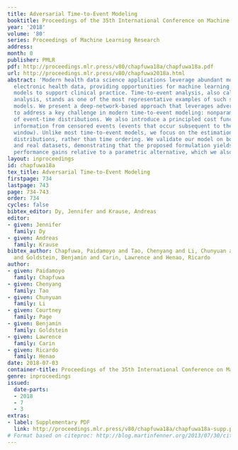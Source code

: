 ```yaml
---
title: Adversarial Time-to-Event Modeling
booktitle: Proceedings of the 35th International Conference on Machine Learning
year: '2018'
volume: '80'
series: Proceedings of Machine Learning Research
address: 
month: 0
publisher: PMLR
pdf: http://proceedings.mlr.press/v80/chapfuwa18a/chapfuwa18a.pdf
url: http://proceedings.mlr.press/v80/chapfuwa2018a.html
abstract: 'Modern health data science applications leverage abundant molecular and
  electronic health data, providing opportunities for machine learning to build statistical
  models to support clinical practice. Time-to-event analysis, also called survival
  analysis, stands as one of the most representative examples of such statistical
  models. We present a deep-network-based approach that leverages adversarial learning
  to address a key challenge in modern time-to-event modeling: nonparametric estimation
  of event-time distributions. We also introduce a principled cost function to exploit
  information from censored events (events that occur subsequent to the observation
  window). Unlike most time-to-event models, we focus on the estimation of time-to-event
  distributions, rather than time ordering. We validate our model on both benchmark
  and real datasets, demonstrating that the proposed formulation yields significant
  performance gains relative to a parametric alternative, which we also propose.'
layout: inproceedings
id: chapfuwa18a
tex_title: Adversarial Time-to-Event Modeling
firstpage: 734
lastpage: 743
page: 734-743
order: 734
cycles: false
bibtex_editor: Dy, Jennifer and Krause, Andreas
editor:
- given: Jennifer
  family: Dy
- given: Andreas
  family: Krause
bibtex_author: Chapfuwa, Paidamoyo and Tao, Chenyang and Li, Chunyuan and Page, Courtney
  and Goldstein, Benjamin and Carin, Lawrence and Henao, Ricardo
author:
- given: Paidamoyo
  family: Chapfuwa
- given: Chenyang
  family: Tao
- given: Chunyuan
  family: Li
- given: Courtney
  family: Page
- given: Benjamin
  family: Goldstein
- given: Lawrence
  family: Carin
- given: Ricardo
  family: Henao
date: 2018-07-03
container-title: Proceedings of the 35th International Conference on Machine Learning
genre: inproceedings
issued:
  date-parts:
  - 2018
  - 7
  - 3
extras:
- label: Supplementary PDF
  link: http://proceedings.mlr.press/v80/chapfuwa18a/chapfuwa18a-supp.pdf
# Format based on citeproc: http://blog.martinfenner.org/2013/07/30/citeproc-yaml-for-bibliographies/
---
```

